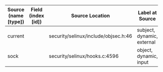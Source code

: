 | Source (name [type])  | Field (index [id])  | Source Location                      | Label at Source             |
|-----------------------|---------------------|--------------------------------------|-----------------------------|
| current               |                     | security/selinux/include/objsec.h:46 | subject, dynamic, external  |
| sock                  |                     | security/selinux/hooks.c:4596        | object, dynamic, input      |
